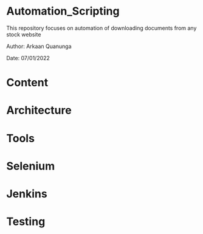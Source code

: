 # Automation_Scripting

This repository focuses on automation of downloading documents from any stock website

Author: Arkaan Quanunga

Date: 07/01/2022

# Content


# Architecture



# Tools

# Selenium

# Jenkins

# Testing
